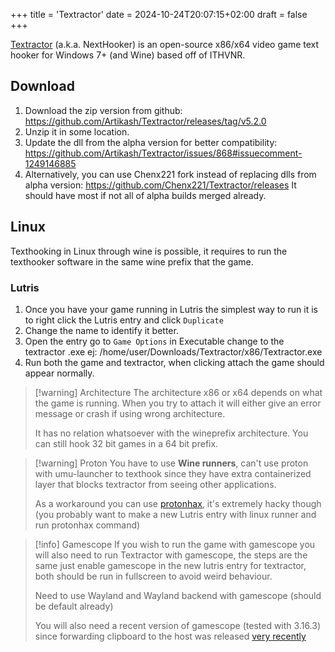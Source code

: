 +++
title = 'Textractor'
date = 2024-10-24T20:07:15+02:00
draft = false
+++

[Textractor](https://github.com/Artikash/Textractor) (a.k.a. NextHooker) is an open-source x86/x64 video game text hooker for Windows 7+ (and Wine) based off of ITHVNR.

## Download

1. Download the zip version from github: https://github.com/Artikash/Textractor/releases/tag/v5.2.0
2. Unzip it in some location.
3. Update the dll from the alpha version for better compatibility: https://github.com/Artikash/Textractor/issues/868#issuecomment-1249146885
4. Alternatively, you can use Chenx221 fork instead of replacing dlls from alpha version: https://github.com/Chenx221/Textractor/releases It should have most if not all of alpha builds merged already.

## Linux 

Texthooking in Linux through wine is possible, it requires to run the texthooker software in the same wine prefix that the game.

### Lutris

1. Once you have your game running in Lutris the simplest way to run it is to right click the Lutris entry and click `Duplicate`
2. Change the name to identify it better.
3. Open the entry go to `Game Options` in Executable change to the textractor .exe ej: /home/user/Downloads/Textractor/x86/Textractor.exe
4. Run both the game and textractor, when clicking attach the game should appear normally.

> [!warning] Architecture
> The architecture x86 or x64 depends on what the game is running. When you try to attach it will either give an error message or crash if using wrong architecture.  
>
> It has no relation whatsoever with the wineprefix architecture. You can still hook 32 bit games in a 64 bit prefix.

> [!warning] Proton
> You have to use **Wine runners**, can't use proton with umu-launcher to texthook since they have extra containerized layer that blocks textractor from seeing other applications.
>
> As a workaround you can use [protonhax](https://github.com/Will40/protonhax/), it's extremely hacky though (you probably want to make a new Lutris entry with linux runner and run protonhax command)

> [!info] Gamescope
> If you wish to run the game with gamescope you will also need to run Textractor with gamescope, the steps are the same just enable gamescope in the new lutris entry for textractor, both should be run in fullscreen to avoid weird behaviour.
>
> Need to use Wayland and Wayland backend with gamescope (should be default already)
>
> You will also need a recent version of gamescope (tested with 3.16.3) since forwarding clipboard to the host was released [very recently](https://github.com/ValveSoftware/gamescope/pull/1685)
